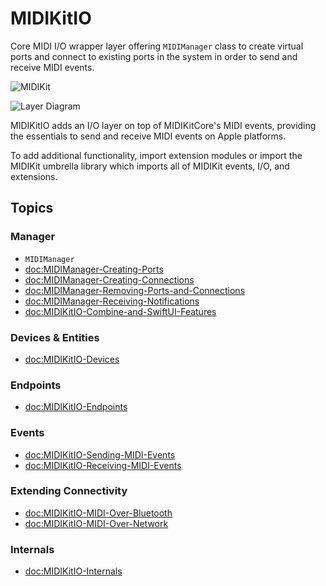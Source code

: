 # MIDIKitIO

Core MIDI I/O wrapper layer offering ``MIDIManager`` class to create virtual ports and connect to existing ports in the system in order to send and receive MIDI events.

![MIDIKit](midikit-banner.png)

![Layer Diagram](midikitio-diagram.svg)

MIDIKitIO adds an I/O layer on top of MIDIKitCore's MIDI events, providing the essentials to send and receive MIDI events on Apple platforms.

To add additional functionality, import extension modules or import the MIDIKit umbrella library which imports all of MIDIKit events, I/O, and extensions.

## Topics

### Manager

- ``MIDIManager``
- <doc:MIDIManager-Creating-Ports>
- <doc:MIDIManager-Creating-Connections>
- <doc:MIDIManager-Removing-Ports-and-Connections>
- <doc:MIDIManager-Receiving-Notifications>
- <doc:MIDIKitIO-Combine-and-SwiftUI-Features>

### Devices & Entities

- <doc:MIDIKitIO-Devices>

### Endpoints

- <doc:MIDIKitIO-Endpoints>

### Events

- <doc:MIDIKitIO-Sending-MIDI-Events>
- <doc:MIDIKitIO-Receiving-MIDI-Events>

### Extending Connectivity

- <doc:MIDIKitIO-MIDI-Over-Bluetooth>
- <doc:MIDIKitIO-MIDI-Over-Network>

### Internals

- <doc:MIDIKitIO-Internals>